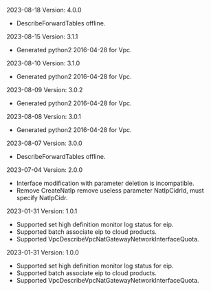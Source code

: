 2023-08-18 Version: 4.0.0
- DescribeForwardTables offline.

2023-08-15 Version: 3.1.1
- Generated python2 2016-04-28 for Vpc.

2023-08-10 Version: 3.1.0
- Generated python2 2016-04-28 for Vpc.

2023-08-09 Version: 3.0.2
- Generated python2 2016-04-28 for Vpc.

2023-08-08 Version: 3.0.1
- Generated python2 2016-04-28 for Vpc.

2023-08-07 Version: 3.0.0
- DescribeForwardTables offline.

2023-07-04 Version: 2.0.0
- Interface modification with parameter deletion is incompatible.
- Remove CreateNatIp remove useless parameter NatIpCidrId, must specify NatIpCidr.

2023-01-31 Version: 1.0.1
- Supported set high definition monitor log status for eip.
- Supported batch associate eip to cloud products.
- Supported VpcDescribeVpcNatGatewayNetworkInterfaceQuota.

2023-01-31 Version: 1.0.0
- Supported set high definition monitor log status for eip.
- Supported batch associate eip to cloud products.
- Supported VpcDescribeVpcNatGatewayNetworkInterfaceQuota.


